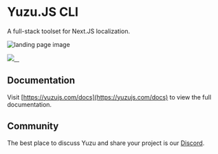 # Yuzu.JS CLI

A full-stack toolset for Next.JS localization.

![landing page image](https://www.yuzujs.com/images/content/landing-page.png)

<p>
  <a aria-label="Radish Workshop" href="https://yuzujs.com">
    <img src="https://img.shields.io/badge/Radish_Workshop-000000?style=for-the-badge">
  </a>
  <a aria-label="NPM version" href="https://www.npmjs.com/package/yuzu">
    <img alt="" src="https://img.shields.io/npm/v/yuzu.svg?style=for-the-badge&labelColor=000000">
  </a>
  <a aria-label="License" href="https://github.com/radishworkshop/yuzu/blob/main/LICENSE.md">
    <img alt="" src="https://img.shields.io/npm/l/yuzu.svg?style=for-the-badge&labelColor=000000">
  </a>
  <a aria-label="Join the community on Discord" href="https://yuzujs.com/discord">
    <img alt="" src="https://img.shields.io/badge/Join%20the%20community-blueviolet.svg?style=for-the-badge">
  </a>
</p>

## Documentation

Visit [https://yuzujs.com/docs](https://yuzujs.com/docs) to view the full documentation.

## Community

The best place to discuss Yuzu and share your project is our [Discord](https://www.yuzujs.com/discord). 